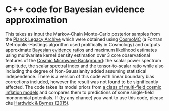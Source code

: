 # C++ code for Bayesian evidence approximation 

This takes as input the Markov-Chain Monte-Carlo posterior samples from the [Planck Legacy Archive](http://pla.esac.esa.int/pla/) which were obtained using [CosmoMC](https://cosmologist.info/cosmomc/) (a Fortran Metropolis-Hastings algorithm used prolifically in Cosmology) and outputs approximate [Bayesian evidence ratios](https://en.wikipedia.org/wiki/Bayes_factor) and maximum likelihood estimates using multivariate kernel density estimation over 3 core observational features of the [Cosmic Microwave Background](https://en.wikipedia.org/wiki/Cosmic_microwave_background): the scalar power spectrum amplitude, the scalar spectral index and the tensor-to-scalar ratio while also including the degree of Non-Gaussianity added assuming statistical independence. There is a version of this code with linear boundary bias corrections included, however the result was not found to be significantly affected. The code takes its model priors from [a class of multi-field cosmic inflation models](https://en.wikipedia.org/wiki/Curvaton) and compares them to predictions of some single-field mononomial potentials. If (by any chance) you want to use this code, please cite [Hardwick & Byrnes (2015)](https://iopscience.iop.org/article/10.1088/1475-7516/2015/08/010).  
